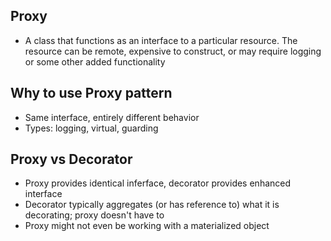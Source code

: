 ## Proxy
- A class that functions as an interface to a particular resource.
  The resource can be remote, expensive to construct, or may
  require logging or some other added functionality
  
## Why to use Proxy pattern
- Same interface, entirely different behavior
- Types: logging, virtual,  guarding

## Proxy vs Decorator
- Proxy provides identical inferface, decorator provides enhanced 
  interface
- Decorator typically aggregates (or has reference to) what it is
  decorating; proxy doesn't have to
- Proxy might not even be working with a materialized object